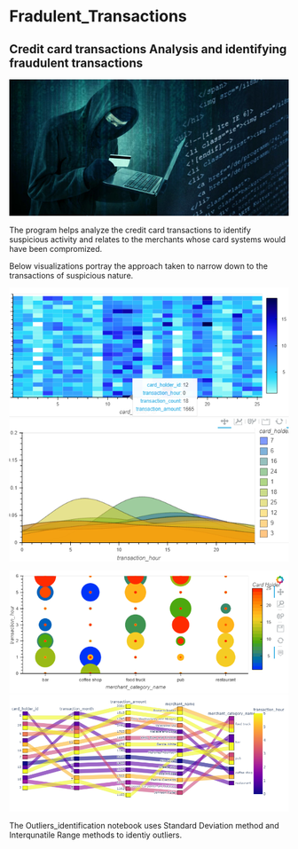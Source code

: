 # Fradulent_Transactions

## Credit card transactions Analysis and identifying fraudulent transactions

![fraud](/resources/credit_card_fraudster.jpg)

The program helps analyze the credit card transactions to identify suspicious activity and relates to the merchants whose card systems would have been compromized.

Below visualizations portray the approach taken to narrow down to the transactions of suspicious nature.


![heatmap](/resources/transaction_heatmap.PNG) ![kde](/resources/transaction_density_map.PNG) 


![scatter](/resources/merchant_category_scatter_plot.PNG) ![categories](/resources/bringit_all_2gether.PNG) 


The Outliers_identification notebook uses Standard Deviation method and Interqunatile Range methods to identiy outliers. 

